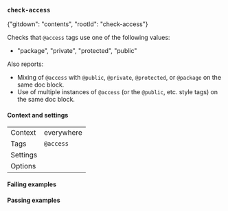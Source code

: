 ### `check-access`

{"gitdown": "contents", "rootId": "check-access"}

Checks that `@access` tags use one of the following values:

- "package", "private", "protected", "public"

Also reports:

- Mixing of `@access` with `@public`, `@private`, `@protected`, or `@package`
  on the same doc block.
- Use of multiple instances of `@access` (or the `@public`, etc. style tags)
  on the same doc block.

#### Context and settings

|||
|---|---|
|Context|everywhere|
|Tags|`@access`|
|Settings||
|Options||

#### Failing examples

<!-- assertions-failing checkAccess -->

#### Passing examples

<!-- assertions-passing checkAccess -->

